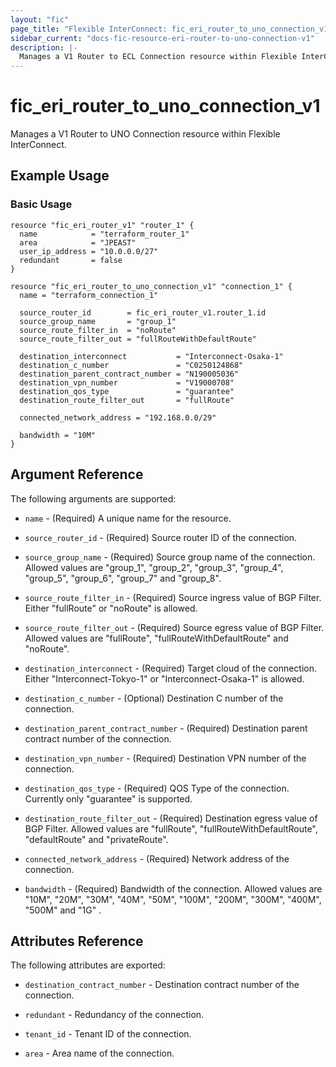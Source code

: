 ```yaml
---
layout: "fic"
page_title: "Flexible InterConnect: fic_eri_router_to_uno_connection_v1"
sidebar_current: "docs-fic-resource-eri-router-to-uno-connection-v1"
description: |-
  Manages a V1 Router to ECL Connection resource within Flexible InterConnect.
---
```


# fic\_eri\_router\_to\_uno\_connection\_v1

Manages a V1 Router to UNO Connection resource within Flexible InterConnect.

## Example Usage

### Basic Usage

```hcl
resource "fic_eri_router_v1" "router_1" {
  name            = "terraform_router_1"
  area            = "JPEAST"
  user_ip_address = "10.0.0.0/27"
  redundant       = false
}

resource "fic_eri_router_to_uno_connection_v1" "connection_1" {
  name = "terraform_connection_1"

  source_router_id        = fic_eri_router_v1.router_1.id
  source_group_name       = "group_1"
  source_route_filter_in  = "noRoute"
  source_route_filter_out = "fullRouteWithDefaultRoute"

  destination_interconnect           = "Interconnect-Osaka-1"
  destination_c_number               = "C0250124868"
  destination_parent_contract_number = "N190005036"
  destination_vpn_number             = "V19000708"
  destination_qos_type               = "guarantee"
  destination_route_filter_out       = "fullRoute"

  connected_network_address = "192.168.0.0/29"

  bandwidth = "10M"
}
```

## Argument Reference

The following arguments are supported:

* `name` - (Required) A unique name for the resource.

* `source_router_id` - (Required) Source router ID of the connection.

* `source_group_name` - (Required) Source group name of the connection.
  Allowed values are "group_1", "group_2", "group_3", "group_4", "group_5", "group_6", "group_7" and "group_8".

* `source_route_filter_in` - (Required) Source ingress value of BGP Filter.
  Either "fullRoute" or "noRoute" is allowed.

* `source_route_filter_out` - (Required) Source egress value of BGP Filter.
  Allowed values are "fullRoute", "fullRouteWithDefaultRoute" and "noRoute".

* `destination_interconnect` - (Required) Target cloud of the connection.
  Either "Interconnect-Tokyo-1" or "Interconnect-Osaka-1" is allowed.

* `destination_c_number` - (Optional) Destination C number of the connection.

* `destination_parent_contract_number` - (Required) Destination parent contract number of the connection.

* `destination_vpn_number` - (Required) Destination VPN number of the connection.

* `destination_qos_type` - (Required) QOS Type of the connection.
  Currently only "guarantee" is supported.

* `destination_route_filter_out` - (Required) Destination egress value of BGP Filter.
  Allowed values are "fullRoute", "fullRouteWithDefaultRoute", "defaultRoute" and "privateRoute".

* `connected_network_address` - (Required) Network address of the connection.

* `bandwidth` - (Required) Bandwidth of the connection.
  Allowed values are "10M", "20M", "30M", "40M", "50M", "100M", "200M", "300M", "400M", "500M" and "1G" .

## Attributes Reference

The following attributes are exported:

* `destination_contract_number` - Destination contract number of the connection.

* `redundant` - Redundancy of the connection.

* `tenant_id` - Tenant ID of the connection.

* `area` - Area name of the connection.

